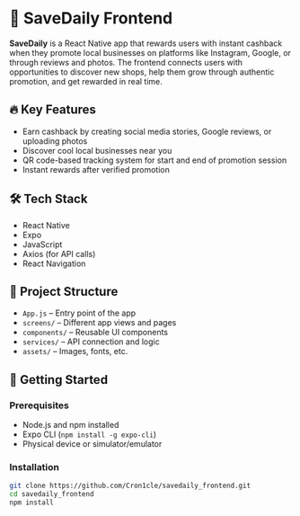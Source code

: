 # 💸 SaveDaily Frontend

**SaveDaily** is a React Native app that rewards users with instant cashback when they promote local businesses on platforms like Instagram, Google, or through reviews and photos. The frontend connects users with opportunities to discover new shops, help them grow through authentic promotion, and get rewarded in real time.

## 🔥 Key Features

- Earn cashback by creating social media stories, Google reviews, or uploading photos
- Discover cool local businesses near you
- QR code-based tracking system for start and end of promotion session
- Instant rewards after verified promotion

## 🛠️ Tech Stack

- React Native
- Expo
- JavaScript
- Axios (for API calls)
- React Navigation

## 📂 Project Structure

- `App.js` – Entry point of the app
- `screens/` – Different app views and pages
- `components/` – Reusable UI components
- `services/` – API connection and logic
- `assets/` – Images, fonts, etc.

## 🚀 Getting Started

### Prerequisites

- Node.js and npm installed
- Expo CLI (`npm install -g expo-cli`)
- Physical device or simulator/emulator

### Installation

```bash
git clone https://github.com/Cron1cle/savedaily_frontend.git
cd savedaily_frontend
npm install
